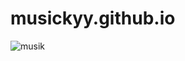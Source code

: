 # musickyy.github.io
![musik](https://user-images.githubusercontent.com/89238386/182524333-6916c660-9af1-4d63-a5cf-6bd8979211e8.png)
